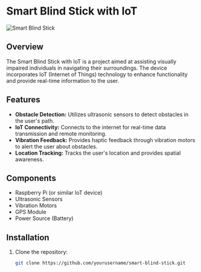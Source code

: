 # Smart Blind Stick with IoT

![Smart Blind Stick](images/smart_blind_stick.jpg)

## Overview

The Smart Blind Stick with IoT is a project aimed at assisting visually impaired individuals in navigating their surroundings. The device incorporates IoT (Internet of Things) technology to enhance functionality and provide real-time information to the user.

## Features

- **Obstacle Detection:** Utilizes ultrasonic sensors to detect obstacles in the user's path.
- **IoT Connectivity:** Connects to the internet for real-time data transmission and remote monitoring.
- **Vibration Feedback:** Provides haptic feedback through vibration motors to alert the user about obstacles.
- **Location Tracking:** Tracks the user's location and provides spatial awareness.

## Components

- Raspberry Pi (or similar IoT device)
- Ultrasonic Sensors
- Vibration Motors
- GPS Module
- Power Source (Battery)

## Installation

1. Clone the repository:

   ```bash
   git clone https://github.com/yourusername/smart-blind-stick.git

